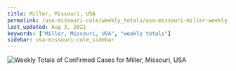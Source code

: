 ```yaml
---
title: Miller, Missouri, USA
permalink: /usa-missouri-cole/weekly_totals/usa-missouri-miller-weekly_totals.html
last_updated: Aug 3, 2021
keywords: ["Miller, Missouri, USA", "weekly totals"]
sidebar: usa-missouri-cole_sidebar
---
```


![Weekly Totals of Confirmed Cases for Miller, Missouri, USA](/covid_tracker/images/graphs/usa-missouri-miller-weekly_totals_graph.png)

